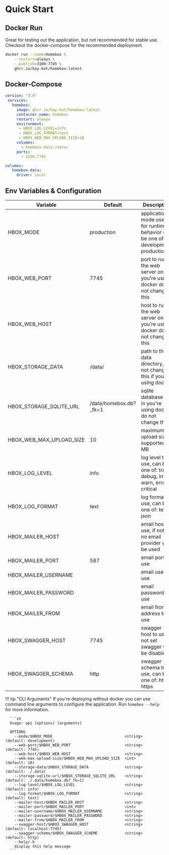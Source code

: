 # Quick Start

## Docker Run

Great for testing out the application, but not recommended for stable use. Checkout the docker-compose for the recommended deployment.

```sh
docker run --name=homebox \
    --restart=always \
    --publish=3100:7745 \
    ghcr.io/hay-kot/homebox:latest
```

## Docker-Compose

```yml
version: "3.4"
 services:
   homebox:
     image: ghcr.io/hay-kot/homebox:latest
     container_name: homebox
     restart: always
     environment:
      - HBOX_LOG_LEVEL=info
      - HBOX_LOG_FORMAT=text
      - HBOX_WEB_MAX_UPLOAD_SIZE=10
     volumes:
       - homebox-data:/data/
     ports:
       - 3100:7745

volumes:
   homebox-data:
     driver: local
```

## Env Variables & Configuration

| Variable                 | Default                | Description                                                                        |
| ------------------------ | ---------------------- | ---------------------------------------------------------------------------------- |
| HBOX_MODE                | production             | application mode used for runtime behavior  can be one of: development, production |
| HBOX_WEB_PORT            | 7745                   | port to run the web server on, in you're using docker do not change this           |
| HBOX_WEB_HOST            |                        | host to run the web server on, in you're using docker do not change this           |
| HBOX_STORAGE_DATA        | /data/                 | path to the data directory, do not change this if you're using docker              |
| HBOX_STORAGE_SQLITE_URL  | /data/homebox.db?_fk=1 | sqlite database url, in you're using docker do not change this                     |
| HBOX_WEB_MAX_UPLOAD_SIZE | 10                     | maximum file upload size supported in MB                                           |
| HBOX_LOG_LEVEL           | info                   | log level to use, can be one of: trace, debug, info, warn, error, critical         |
| HBOX_LOG_FORMAT          | text                   | log format to use, can be one of: text, json                                       |
| HBOX_MAILER_HOST         |                        | email host to use, if not set no email provider will be used                       |
| HBOX_MAILER_PORT         | 587                    | email port to use                                                                  |
| HBOX_MAILER_USERNAME     |                        | email user to use                                                                  |
| HBOX_MAILER_PASSWORD     |                        | email password to use                                                              |
| HBOX_MAILER_FROM         |                        | email from address to use                                                          |
| HBOX_SWAGGER_HOST        | 7745                   | swagger host to use, if not set swagger will be disabled                           |
| HBOX_SWAGGER_SCHEMA      | http                   | swagger schema to use, can be one of: http, https                                  |

!!! tip "CLI Arguments"
      If you're deploying without docker you can use command line arguments to configure the application. Run `homebox --help` for more information.

      ```sh
      Usage: api [options] [arguments]

      OPTIONS
        --mode/$HBOX_MODE                                <string>  (default: development)
        --web-port/$HBOX_WEB_PORT                        <string>  (default: 7745)
        --web-host/$HBOX_WEB_HOST                        <string>
        --web-max-upload-size/$HBOX_WEB_MAX_UPLOAD_SIZE  <int>     (default: 10)
        --storage-data/$HBOX_STORAGE_DATA                <string>  (default: ./.data)
        --storage-sqlite-url/$HBOX_STORAGE_SQLITE_URL    <string>  (default: ./.data/homebox.db?_fk=1)
        --log-level/$HBOX_LOG_LEVEL                      <string>  (default: info)
        --log-format/$HBOX_LOG_FORMAT                    <string>  (default: text)
        --mailer-host/$HBOX_MAILER_HOST                  <string>
        --mailer-port/$HBOX_MAILER_PORT                  <int>
        --mailer-username/$HBOX_MAILER_USERNAME          <string>
        --mailer-password/$HBOX_MAILER_PASSWORD          <string>
        --mailer-from/$HBOX_MAILER_FROM                  <string>
        --swagger-host/$HBOX_SWAGGER_HOST                <string>  (default: localhost:7745)
        --swagger-scheme/$HBOX_SWAGGER_SCHEME            <string>  (default: http)
        --help/-h
        display this help message
      ```